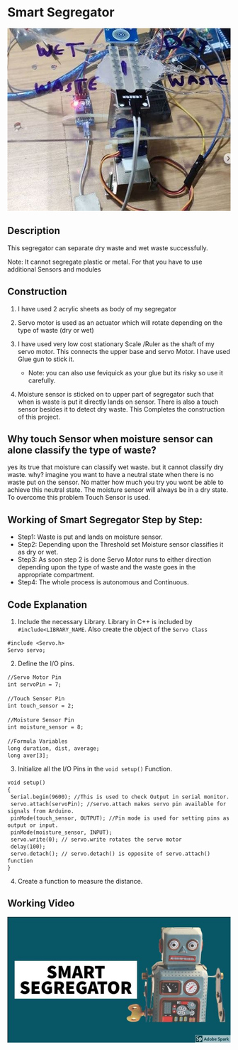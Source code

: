 # Smart Segregator
<img src="https://github.com/varun7860/Arduino-projects/blob/master/Smart%20Segregator/Images/Smart%20Segregator.jpg" width="548" height="411"/>

## Description
This segregator can separate dry waste and wet waste successfully.

Note: It cannot segregate plastic or metal. For that you have to use additional Sensors and modules

## Construction
1. I have used 2 acrylic sheets as body of my segregator

2. Servo motor is used as an actuator which will rotate depending on the type of waste (dry or wet)

3. I have used very low cost stationary Scale /Ruler as the shaft of my servo motor. This connects the upper base and servo Motor. I have used Glue gun to stick it.
   - Note: you can also use feviquick as your glue but its risky so use it carefully.
   
4. Moisture sensor is sticked on to upper part of segregator such that when is waste is put it directly lands on sensor. There is also a touch sensor besides it to detect dry waste. This Completes the construction of this project.

## Why touch Sensor when moisture sensor can alone classify the type of waste?
yes its true that moisture can classify wet waste. but it cannot classify dry waste. why? imagine you want to have a neutral state when there is no waste put on the sensor. No matter how much you try you wont be able to achieve this neutral state. The moisture sensor will always be in a dry state. To overcome this problem Touch Sensor is used.

## Working of Smart Segregator Step by Step:

- Step1: Waste is put and lands on moisture sensor.
- Step2: Depending upon the Threshold set Moisture sensor classifies it as dry or wet.
- Step3: As soon step 2 is done Servo Motor runs to either direction depending upon the type of waste and the waste goes in the appropriate compartment.
- Step4: The whole process is autonomous and Continuous.

## Code Explanation

1. Include the necessary Library. Library in C++ is included by `#include<LIBRARY_NAME`. Also create the object of the `Servo Class`

  ```
  #include <Servo.h>
  Servo servo;
  ```

2. Define the I/O pins.
  ```
  //Servo Motor Pin
  int servoPin = 7;

  //Touch Sensor Pin
  int touch_sensor = 2;

  //Moisture Sensor Pin
  int moisture_sensor = 8;
  
  //Formula Variables
  long duration, dist, average;
  long aver[3];
  ```
  
3. Initialize all the I/O Pins in the `void setup()` Function.

 ```
 void setup() 
{
  Serial.begin(9600); //This is used to check Output in serial monitor.
  servo.attach(servoPin); //servo.attach makes servo pin available for signals from Arduino.
  pinMode(touch_sensor, OUTPUT); //Pin mode is used for setting pins as output or input.
  pinMode(moisture_sensor, INPUT);
  servo.write(0); // servo.write rotates the servo motor
  delay(100);
  servo.detach(); // servo.detach() is opposite of servo.attach() function
}
 ```
 
4. Create a function to measure the distance.


## Working Video

[![alt text][1]][2]

[1]: https://github.com/varun7860/Arduino-projects/blob/master/Smart%20Segregator/Images/Output%20Video.jpg
[2]: https://youtu.be/CMIy7llAGi4
